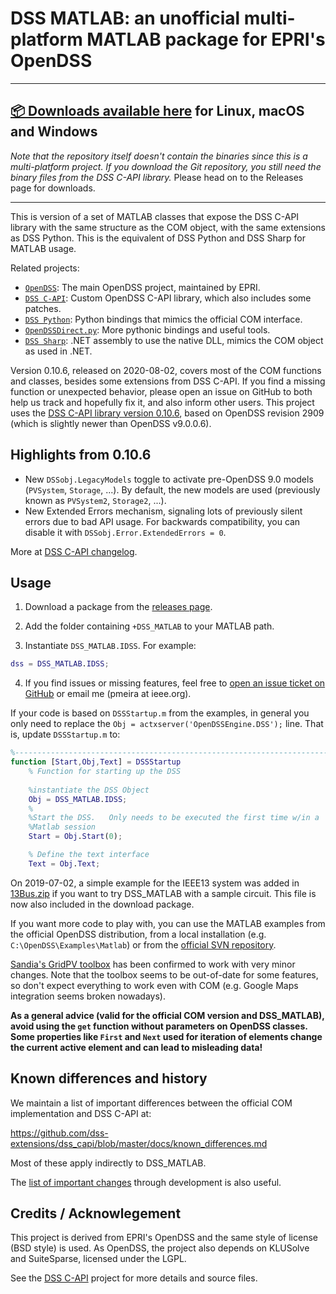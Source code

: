 # DSS MATLAB: an unofficial multi-platform MATLAB package for EPRI's OpenDSS

---

## **[📦 Downloads available here](https://github.com/dss-extensions/dss_matlab/releases/latest) for Linux, macOS and Windows**

*Note that the repository itself doesn't contain the binaries since this is a multi-platform project. If you download the Git repository, you still need the binary files from the DSS C-API library.* Please head on to the Releases page for downloads.

---

This is version of a set of MATLAB classes that expose the DSS C-API library with the same structure as the COM object, with the same extensions as DSS Python. This is the equivalent of DSS Python and DSS Sharp for MATLAB usage.

Related projects: 
- [`OpenDSS`](https://sourceforge.net/projects/electricdss/): The main OpenDSS project, maintained by EPRI.
- [`DSS C-API`](http://github.com/dss-extensions/dss_capi): Custom OpenDSS C-API library, which also includes some patches.
- [`DSS Python`](http://github.com/dss-extensions/dss_python): Python bindings that mimics the official COM interface.
- [`OpenDSSDirect.py`](http://github.com/dss-extensions/OpenDSSDirect.py): More pythonic bindings and useful tools.
- [`DSS Sharp`](http://github.com/dss-extensions/dss_sharp/): .NET assembly to use the native DLL, mimics the COM object as used in .NET.

Version 0.10.6, released on 2020-08-02, covers most of the COM functions and classes, besides some extensions from DSS C-API. If you find a missing function or unexpected behavior, please open an issue on GitHub to both help us track and hopefully fix it, and also inform other users. This project uses the [DSS C-API library version 0.10.6](https://github.com/dss-extensions/dss_capi/blob/0.10.x/docs/changelog.md#version-0106), based on OpenDSS revision 2909 (which is slightly newer than OpenDSS v9.0.0.6).

## Highlights from 0.10.6

- New `DSSobj.LegacyModels` toggle to activate pre-OpenDSS 9.0 models (`PVSystem`, `Storage`, ...). By default, the new models are used (previously known as `PVSystem2`, `Storage2`, ...).
- New Extended Errors mechanism, signaling lots of previously silent errors due to bad API usage. For backwards compatibility, you can disable it with `DSSobj.Error.ExtendedErrors = 0`.

More at [DSS C-API changelog](https://github.com/dss-extensions/dss_capi/blob/0.10.x/docs/changelog.md#version-0106).

## Usage

1. Download a package from the [releases page](https://github.com/dss-extensions/dss_matlab/releases).

2. Add the folder containing `+DSS_MATLAB` to your MATLAB path.

3. Instantiate `DSS_MATLAB.IDSS`. For example:

```matlab
dss = DSS_MATLAB.IDSS;
```

4. If you find issues or missing features, feel free to [open an issue ticket on GitHub](https://github.com/dss-extensions/dss_matlab/issues/new) or email me (pmeira at ieee.org).

If your code is based on `DSSStartup.m` from the examples, in general you only need to replace the `Obj = actxserver('OpenDSSEngine.DSS');` line. That is, update `DSSStartup.m` to:

```matlab
%--------------------------------------------------------------------------
function [Start,Obj,Text] = DSSStartup
    % Function for starting up the DSS
    
    %instantiate the DSS Object
    Obj = DSS_MATLAB.IDSS;
    %
    %Start the DSS.   Only needs to be executed the first time w/in a
    %Matlab session
    Start = Obj.Start(0);

    % Define the text interface
    Text = Obj.Text;    
```

On 2019-07-02, a simple example for the IEEE13 system was added in [13Bus.zip](https://github.com/dss-extensions/dss_matlab/raw/master/examples/13Bus.zip) if you want to try DSS_MATLAB with a sample circuit. This file is now also included in the download package.

If you want more code to play with, you can use the MATLAB examples from the official OpenDSS distribution, from a local installation (e.g. `C:\OpenDSS\Examples\Matlab`) or from the [official SVN repository](https://sourceforge.net/p/electricdss/code/HEAD/tree/trunk/Distrib/Examples/Matlab/).

[Sandia's GridPV toolbox](https://pvpmc.sandia.gov/applications/gridpv-toolbox/) has been confirmed to work with very minor changes. Note that the toolbox seems to be out-of-date for some features, so don't expect everything to work even with COM (e.g. Google Maps integration seems broken nowadays). 

**As a general advice (valid for the official COM version and DSS_MATLAB), avoid using the `get` function without parameters on OpenDSS classes. Some properties like `First` and `Next` used for iteration of elements change the current active element and can lead to misleading data!**

## Known differences and history

We maintain a list of important differences between the official COM implementation and DSS C-API at:

https://github.com/dss-extensions/dss_capi/blob/master/docs/known_differences.md

Most of these apply indirectly to DSS_MATLAB.

The [list of important changes](https://github.com/dss-extensions/dss_capi/blob/0.10.x/docs/changelog.md#version-0106) through development is also useful.

## Credits / Acknowlegement

This project is derived from EPRI's OpenDSS and the same style of license (BSD style) is used. As OpenDSS, the project also depends on KLUSolve and SuiteSparse, licensed under the LGPL.

See the [DSS C-API](https://github.com/dss-extensions/dss_capi/) project for more details and source files.

